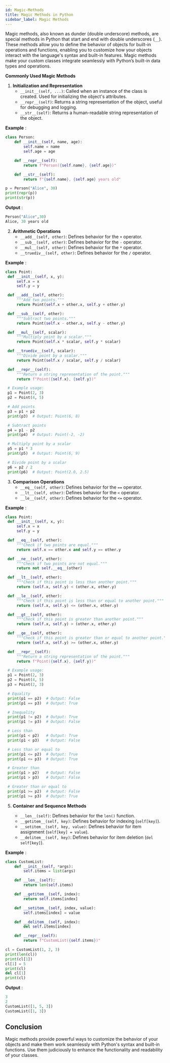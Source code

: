```yaml
---
id: Magic-Methods
title: Magic Methods in Python
sidebar_label: Magic Methods 
---
```


Magic methods, also known as dunder (double underscore) methods, are special methods in Python that start and end with double underscores (`__`). 
These methods allow you to define the behavior of objects for built-in operations and functions, enabling you to customize how your objects interact with the 
language's syntax and built-in features. Magic methods make your custom classes integrate seamlessly with Python’s built-in data types and operations.

**Commonly Used Magic Methods**

1. **Initialization and Representation**
   - `__init__(self, ...)`: Called when an instance of the class is created. Used for initializing the object's attributes.
   - `__repr__(self)`: Returns a string representation of the object, useful for debugging and logging.
   - `__str__(self)`: Returns a human-readable string representation of the object.

**Example** :

   ```python
   class Person:
       def __init__(self, name, age):
           self.name = name
           self.age = age

       def __repr__(self):
           return f"Person({self.name}, {self.age})"

       def __str__(self):
           return f"{self.name}, {self.age} years old"

   p = Person("Alice", 30)
   print(repr(p))
   print(str(p))  
   ```

**Output** :
```python
Person("Alice",30)
Alice, 30 years old
```

2. **Arithmetic Operations**
   - `__add__(self, other)`: Defines behavior for the `+` operator.
   - `__sub__(self, other)`: Defines behavior for the `-` operator.
   - `__mul__(self, other)`: Defines behavior for the `*` operator.
   - `__truediv__(self, other)`: Defines behavior for the `/` operator.


**Example** :

   ```python
   class Point:
    def __init__(self, x, y):
        self.x = x
        self.y = y

    def __add__(self, other):
        """Add two points."""
        return Point(self.x + other.x, self.y + other.y)

    def __sub__(self, other):
        """Subtract two points."""
        return Point(self.x - other.x, self.y - other.y)

    def __mul__(self, scalar):
        """Multiply point by a scalar."""
        return Point(self.x * scalar, self.y * scalar)

    def __truediv__(self, scalar):
        """Divide point by a scalar."""
        return Point(self.x / scalar, self.y / scalar)

    def __repr__(self):
        """Return a string representation of the point."""
        return f"Point({self.x}, {self.y})"

    # Example usage:
    p1 = Point(2, 3)
    p2 = Point(4, 5)

    # Add points
    p3 = p1 + p2
    print(p3)  # Output: Point(6, 8)

    # Subtract points
    p4 = p1 - p2
    print(p4)  # Output: Point(-2, -2)

    # Multiply point by a scalar
    p5 = p1 * 3
    print(p5)  # Output: Point(6, 9)

    # Divide point by a scalar
    p6 = p2 / 2
    print(p6)  # Output: Point(2.0, 2.5)

   ```

3. **Comparison Operations**
   - `__eq__(self, other)`: Defines behavior for the `==` operator.
   - `__lt__(self, other)`: Defines behavior for the `<` operator.
   - `__le__(self, other)`: Defines behavior for the `<=` operator.

**Example** :

   ```python
   class Point:
    def __init__(self, x, y):
        self.x = x
        self.y = y

    def __eq__(self, other):
        """Check if two points are equal."""
        return self.x == other.x and self.y == other.y

    def __ne__(self, other):
        """Check if two points are not equal."""
        return not self.__eq__(other)

    def __lt__(self, other):
        """Check if this point is less than another point."""
        return (self.x, self.y) < (other.x, other.y)

    def __le__(self, other):
        """Check if this point is less than or equal to another point."""
        return (self.x, self.y) <= (other.x, other.y)

    def __gt__(self, other):
        """Check if this point is greater than another point."""
        return (self.x, self.y) > (other.x, other.y)

    def __ge__(self, other):
        """Check if this point is greater than or equal to another point."""
        return (self.x, self.y) >= (other.x, other.y)

    def __repr__(self):
        """Return a string representation of the point."""
        return f"Point({self.x}, {self.y})"

    # Example usage:
    p1 = Point(2, 3)
    p2 = Point(4, 5)
    p3 = Point(2, 3)

    # Equality
    print(p1 == p2)  # Output: False
    print(p1 == p3)  # Output: True

    # Inequality
    print(p1 != p2)  # Output: True
    print(p1 != p3)  # Output: False

    # Less than
    print(p1 < p2)   # Output: True
    print(p1 < p3)   # Output: False

    # Less than or equal to
    print(p1 <= p2)  # Output: True
    print(p1 <= p3)  # Output: True

    # Greater than
    print(p1 > p2)   # Output: False
    print(p1 > p3)   # Output: False

    # Greater than or equal to
    print(p1 >= p2)  # Output: False
    print(p1 >= p3)  # Output: True

   ```

5. **Container and Sequence Methods**

   - `__len__(self)`: Defines behavior for the `len()` function.
   - `__getitem__(self, key)`: Defines behavior for indexing (`self[key]`).
   - `__setitem__(self, key, value)`: Defines behavior for item assignment (`self[key] = value`).
   - `__delitem__(self, key)`: Defines behavior for item deletion (`del self[key]`).

**Example** :

   ```python
   class CustomList:
       def __init__(self, *args):
           self.items = list(args)

       def __len__(self):
           return len(self.items)

       def __getitem__(self, index):
           return self.items[index]

       def __setitem__(self, index, value):
           self.items[index] = value

       def __delitem__(self, index):
           del self.items[index]

       def __repr__(self):
           return f"CustomList({self.items})"

   cl = CustomList(1, 2, 3)
   print(len(cl))
   print(cl[1])    
   cl[1] = 5
   print(cl)
   del cl[1]
   print(cl)      
   ```

**Output** :
```python
3
2
CustomList([1, 5, 3])
CustomList([1, 3])
```

## Conclusion
Magic methods provide powerful ways to customize the behavior of your objects and make them work 
seamlessly with Python's syntax and built-in functions. 
Use them judiciously to enhance the functionality and readability of your classes.
